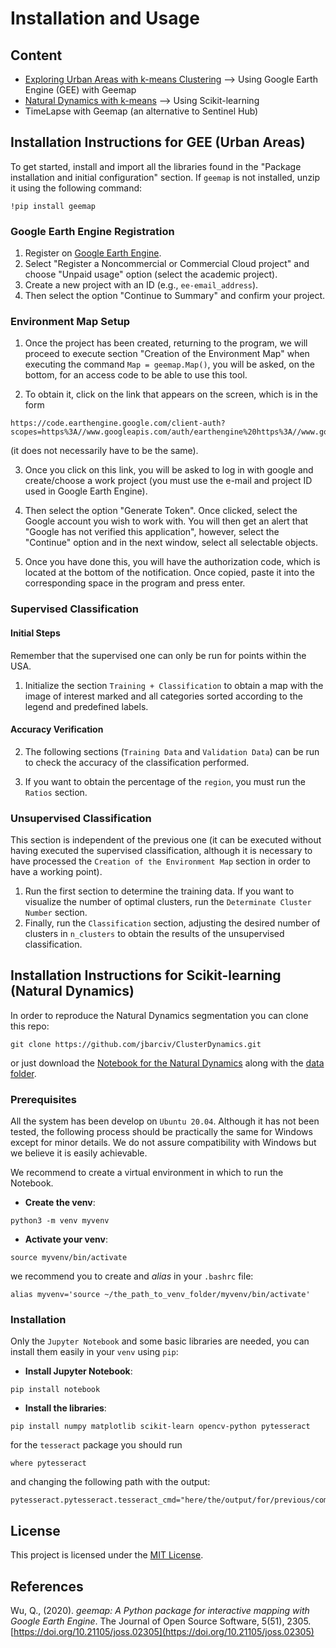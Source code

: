 # Installation and Usage

## Content
* [Exploring Urban Areas with k-means Clustering](#installation-instructions-for-gee-urban-areas) --> Using Google Earth Engine (GEE) with Geemap
* [Natural Dynamics with k-means](#installation-instructions-for-scikit-learning-natural-dynamics) --> Using Scikit-learning
* TimeLapse with Geemap (an alternative to Sentinel Hub)

## Installation Instructions for GEE (Urban Areas)
To get started, install and import all the libraries found in the "Package installation and initial configuration" section. If `geemap` is not installed, unzip it using the following command:
```
!pip install geemap
```

### Google Earth Engine Registration
1. Register on [Google Earth Engine](https://earthengine.google.com/).
2. Select "Register a Noncommercial or Commercial Cloud project" and choose "Unpaid usage" option (select the academic project).
3. Create a new project with an ID (e.g., `ee-email_address`).
4. Then select the option "Continue to Summary" and confirm your project.

### Environment Map Setup
1. Once the project has been created, returning to the program, we will proceed to execute section "Creation of the Environment Map"  when executing the command `Map = geemap.Map()`, you will be asked, on the bottom, for an access
code to be able to use this tool.

2. To obtain it, click on the link that appears on the screen, which is in the form
```
https://code.earthengine.google.com/client-auth?scopes=https%3A//www.googleapis.com/auth/earthengine%20https%3A//www.googleapis.com/auth/devstorage.full_control&request_id=ixRamrf9hpSl4ep2VsF6eedjddnYNcXJRN_MTuxKbi4&tc=YYkxdJqyS_UFpT8zJbaWkKcgqfO2HH5Fbs9M0R4UgpA&cc=cABRbrNVmV6uEsERNuMn5RS7T0of6QIlyrDkzxKr_Hc
``` 
(it does not necessarily have to be the same).

3. Once you click on this link, you will be asked to log in with google and create/choose a work project (you must use the e-mail and project ID used in Google Earth Engine).

4. Then select the option "Generate Token". Once clicked, select the Google account you wish to work with. You will then get an alert that "Google has not verified this application", however, select the "Continue" option and in the next 
window, select all selectable objects.

5. Once you have done this, you will have the authorization code, which is located at the bottom of the notification. Once copied, paste it into the corresponding space in the program and press enter. 

### Supervised Classification
#### Initial Steps
Remember that the supervised one can only be run for points within the USA. 

1. Initialize the section `Training + Classification` to obtain a map with the image of interest marked and all categories sorted according to the legend and predefined labels.

#### Accuracy Verification

2. The following sections (`Training Data` and `Validation Data`) can be run to check the accuracy of the classification performed.

3. If you want to obtain the percentage of the `region`, you must run the `Ratios` section.

### Unsupervised Classification
This section is independent of the previous one (it can be executed without having executed the supervised classification, although it is necessary to have processed the `Creation of the Environment Map` section in order to have a 
working point).

1. Run the first section to determine the training data. If you want to visualize the number of optimal clusters, run the `Determinate Cluster Number` section.
2. Finally, run the `Classification` section, adjusting the desired number of clusters in `n_clusters` to obtain the results of the unsupervised classification.

## Installation Instructions for Scikit-learning (Natural Dynamics)

In order to reproduce the Natural Dynamics segmentation you can clone this repo:
```
git clone https://github.com/jbarciv/ClusterDynamics.git
```
or just download the [Notebook for the Natural Dynamics](Natural_Dynamics_with_k_Means.ipynb) along with the [data folder](/data).

### Prerequisites

All the system has been develop on `Ubuntu 20.04`. Although it has not been tested, the following process should be practically the same for Windows except for minor details. We do not assure compatibility with Windows but we believe it is easily achievable.

We recommend to create a virtual environment in which to run the Notebook.
* **Create the venv**:
```
python3 -m venv myvenv
```
* **Activate your venv**:
```
source myvenv/bin/activate
```
we recommend you to create and *alias* in your `.bashrc` file: 
```
alias myvenv='source ~/the_path_to_venv_folder/myvenv/bin/activate'
```

### Installation
Only the `Jupyter Notebook` and some basic libraries are needed, you can install them easily in your `venv` using `pip`:
* **Install Jupyter Notebook**:
```
pip install notebook
```
* **Install the libraries**:
```
pip install numpy matplotlib scikit-learn opencv-python pytesseract
```
for the `tesseract` package you should run
```
where pytesseract
```
and changing the following path with the output:
```
pytesseract.pytesseract.tesseract_cmd="here/the/output/for/previous/command"
```

## License
This project is licensed under the [MIT License](../LICENSE).

## References

Wu, Q., (2020). *geemap: A Python package for interactive mapping with Google Earth Engine*. The Journal of Open Source Software, 5(51), 2305. [https://doi.org/10.21105/joss.02305](https://doi.org/10.21105/joss.02305)

